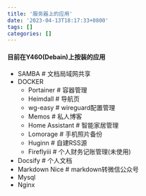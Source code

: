 ```yaml
---
title: '服务器上的应用'
date: '2023-04-13T18:17:33+0800'
tags: []
categories: []
---
```


#### 目前在Y460(Debain)上按装的应用

- SAMBA	# 文档局域网共享
- DOCKER
  - Portainer	# 容器管理
  - Heimdall	# 导航页
  - wg-easy	# wireguard配置管理
  - Memos	# 私人博客
  - Home Assistant	# 智能家居管理
  - Lomorage	# 手机照片备份
  - Huginn	# 自建RSS源
  - Fireflyiii	# 个人财务记账管理(未使用)
- Docsify	# 个人文档
- Markdown Nice	# markdown转微信公众号
- Mysql
- Nginx
